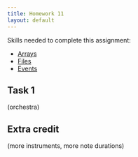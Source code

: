 ```yaml
---
title: Homework 11
layout: default
---
```


Skills needed to complete this assignment:

- [Arrays](/lecture/arrays.html)
- [Files](/lecture/files.html)
- [Events](/lecture/events.html)

## Task 1

(orchestra)

## Extra credit

(more instruments, more note durations)
